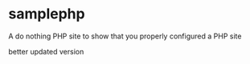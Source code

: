 samplephp
=========

A do nothing PHP site to show that you properly configured a PHP site

better updated version
